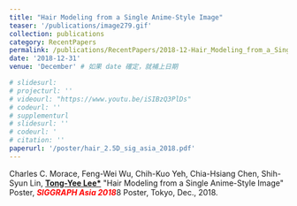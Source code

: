 ```yaml
---
title: "Hair Modeling from a Single Anime-Style Image"
teaser: '/publications/image279.gif'
collection: publications
category: RecentPapers
permalink: /publications/RecentPapers/2018-12-Hair_Modeling_from_a_Single_Anime-Style_Image
date: '2018-12-31'
venue: 'December' # 如果 date 確定，就補上日期

# slidesurl: 
# projecturl: ''
# videourl: "https://www.youtu.be/iSIBzQ3PlDs"
# codeurl: ''
# supplementurl
# slidesurl: ''
# codeurl: '
# citation: ''
paperurl: '/poster/hair_2.5D_sig_asia_2018.pdf'
---
```


Charles C. Morace, Feng-Wei Wu, Chih-Kuo Yeh, Chia-Hsiang Chen, Shih-Syun Lin, <strong><u>Tong-Yee Lee*</u></strong> "Hair Modeling from a Single Anime-Style Image" Poster, <strong><i><span style="color:red">SIGGRAPH Asia 2018</span></i></strong>8 Poster, Tokyo, Dec., 2018.

